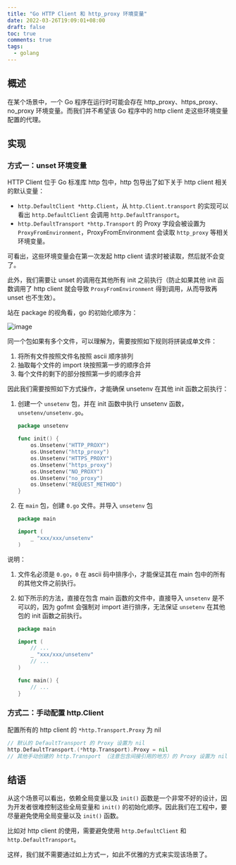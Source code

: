 ```yaml
---
title: "Go HTTP Client 和 http_proxy 环境变量"
date: 2022-03-26T19:09:01+08:00
draft: false
toc: true
comments: true
tags:
  - golang
---
```


## 概述

在某个场景中，一个 Go 程序在运行时可能会存在 http_proxy、https_proxy、no_proxy 环境变量。而我们并不希望该 Go 程序中的 http client 走这些环境变量配置的代理。

## 实现

### 方式一：unset 环境变量

HTTP Client 位于 Go 标准库 http 包中，http 包导出了如下关于 http client 相关的默认变量：

* `http.DefaultClient *http.Client`，从 `http.Client.transport` 的实现可以看出 `http.DefaultClient` 会调用 `http.DefaultTransport`。
* `http.DefaultTransport *http.Transport` 的 Proxy 字段会被设置为 `ProxyFromEnvironment`，ProxyFromEnvironment 会读取 `http_proxy` 等相关环境变量。
  
可看出，这些环境变量会在第一次发起 http client 请求时被读取，然后就不会变了。

此外，我们需要让 unset 的调用在其他所有 init 之前执行（防止如果其他 init 函数调用了 http client 就会导致 `ProxyFromEnvironment` 得到调用，从而导致再 unset 也不生效）。

站在 package 的视角看，go 的初始化顺序为：

![image](/image/go-init-seq.png)

同一个包如果有多个文件，可以理解为，需要按照如下规则将拼装成单文件：

1. 将所有文件按照文件名按照 ascii 顺序排列
2. 抽取每个文件的 import 块按照第一步的顺序合并
3. 每个文件的剩下的部分按照第一步的顺序合并

因此我们需要按照如下方式操作，才能确保 unsetenv 在其他 init 函数之前执行：

1. 创建一个 `unsetenv` 包，并在 init 函数中执行  unsetenv 函数，`unsetenv/unsetenv.go`。

    ```go
    package unsetenv

    func init() {
        os.Unsetenv("HTTP_PROXY")
        os.Unsetenv("http_proxy")
        os.Unsetenv("HTTPS_PROXY")
        os.Unsetenv("https_proxy")
        os.Unsetenv("NO_PROXY")
        os.Unsetenv("no_proxy")
        os.Unsetenv("REQUEST_METHOD")
    }
    ```

2. 在 `main` 包，创建 `0.go` 文件。并导入 `unsetenv` 包

    ```go
    package main

    import (
        _ "xxx/xxx/unsetenv"
    )
    ```

说明：

1. 文件名必须是 `0.go`，`0` 在 ascii 码中排序小，才能保证其在 main 包中的所有的其他文件之前执行。
2. 如下所示的方法，直接在包含 main 函数的文件中，直接导入 `unsetenv` 是不可以的，因为 gofmt 会强制对 import 进行排序，无法保证 `unsetenv` 在其他包的 init 函数之前执行。

    ```go
    package main

    import (
        // ...
        _ "xxx/xxx/unsetenv"
        // ...
    )

    func main() {
        // ...
    }
    ```

### 方式二：手动配置 http.Client

配置所有的 http client 的 `*http.Transport.Proxy` 为 nil

```go
// 默认的 DefaultTransport 的 Proxy 设置为 nil
http.DefaultTransport.(*http.Transport).Proxy = nil
// 其他手动创建的 http.Transport （注意包含间接引用的地方）的 Proxy 设置为 nil
```

## 结语

从这个场景可以看出，依赖全局变量以及 `init()` 函数是一个非常不好的设计，因为开发者很难控制这些全局变量和 `init()` 的初始化顺序。因此我们在工程中，要尽量避免使用全局变量以及 `init()` 函数。

比如对 http client 的使用，需要避免使用 `http.DefaultClient` 和 `http.DefaultTransport`。

这样，我们就不需要通过如上方式一，如此不优雅的方式来实现该场景了。

